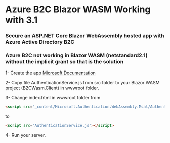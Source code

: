 # Azure B2C Blazor WASM Working with 3.1

### Secure an ASP.NET Core Blazor WebAssembly hosted app with Azure Active Directory B2C
### Azure B2C not working in Blazor WASM (netstandard2.1) without the implicit grant so that is the solution

1- Create the app [Microsoft Documentation](https://docs.microsoft.com/en-us/aspnet/core/blazor/security/webassembly/hosted-with-azure-active-directory-b2c?view=aspnetcore-3.1)

2- Copy file AuthenticationService.js from src folder to your Blazor WASM project (B2CWasm.Client) in wwwroot folder.

3- Change index.html in wwwroot folder from
```html
<script src="_content/Microsoft.Authentication.WebAssembly.Msal/AuthenticationService.js"></script>
```
to
```html
<script src="AuthenticationService.js"></script>
```

4- Run your server.
